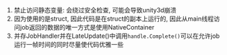 



1. 禁止访问静态变量: 会绕过安全检查, 可能会导致unity3d崩溃
2. 因为使用的是struct, 因此代码是在struct的副本上运行的, 因此从main线程访问job返回的数据的唯一方式是使用NativeContainer
3. 并存JobHandler并在LateUpdate()中调用`handle.Complete()`可以在允许job运行一帧时间的同时尽量使代码优雅一些
